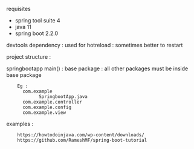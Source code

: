 requisites 
* spring tool suite 4
* java 11
* spring boot 2.2.0


devtools dependency : used for hotreload : sometimes better to restart


project structure  : 

springbootapp main() : base package : 
        all other packages must be inside base package 
        
        Eg : 
          com.example
                SpringbootApp.java
          com.example.controller
          com.example.config
          com.example.view


examples :

        https://howtodoinjava.com/wp-content/downloads/
        https://github.com/RameshMF/spring-boot-tutorial
